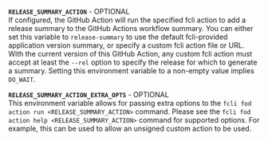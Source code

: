 **`RELEASE_SUMMARY_ACTION`** - OPTIONAL   
If configured, the GitHub Action will run the specified fcli action to add a release summary to the GitHub Actions workflow summary. You can either set this variable to `release-summary` to use the default fcli-provided application version summary, or specify a custom fcli action file or URL. With the current version of this GitHub Action, any custom fcli action must accept at least the `--rel` option to specify the release for which to generate a summary. Setting this environment variable to a non-empty value implies `DO_WAIT`.

**`RELEASE_SUMMARY_ACTION_EXTRA_OPTS`** - OPTIONAL   
This environment variable allows for passing extra options to the `fcli fod action run <RELEASE_SUMMARY_ACTION>` command. Please see the `fcli fod action help <RELEASE_SUMMARY_ACTION>` command for supported options. For example, this can be used to allow an unsigned custom action to be used.
